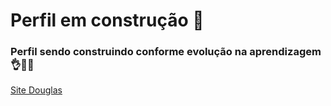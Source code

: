 # Perfil em construção :construction_worker:





### Perfil sendo construindo conforme evolução na aprendizagem :ok_hand::man_student:

[Site Douglas](https://faladouglas.github.io/perfil/ "perfil Douglas")



# 
